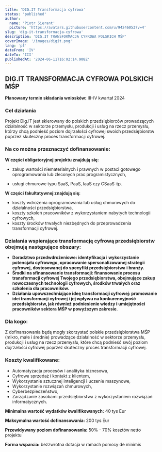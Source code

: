 ```yaml
---
title: 'DIG.IT Transformacja cyfrowa'
status: 'published'
author:
  name: 'Piotr Sierant'
  picture: 'https://avatars.githubusercontent.com/u/94246053?v=4'
slug: 'dig-it-transformacja-cyfrowa'
description: 'DIG.IT TRANSFORMACJA CYFROWA POLSKICH MŚP'
coverImage: '/images/digit.png'
lang: 'pl'
dateFrom: 'IV'
dateTo: 'III'
publishedAt: '2024-06-11T16:02:14.908Z'
---
```


## **DIG.IT TRANSFORMACJA CYFROWA POLSKICH MŚP**

**Planowany termin składania wniosków:** III-IV kwartał 2024

### **Cel działania**

Projekt Dig.IT jest skierowany do polskich przedsiębiorców prowadzących działalność w sektorze przemysłu, produkcji i usług na rzecz przemysłu, którzy chcą podnieść poziom dojrzałości cyfrowej swoich przedsiębiorstw poprzez skuteczny proces transformacji cyfrowej.

### **Na co można przeznaczyć dofinansowanie:**

**W części obligatoryjnej projektu znajdują się:**

- zakup wartości niematerialnych i prawnych w postaci gotowego oprogramowania lub zleconych prac programistycznych,

- usługi chmurowe typu SaaS, PaaS, IaaS czy CSaaS itp.

**W części fakultatywnej znajdują się:**

- koszty wdrożenia oprogramowania lub usług chmurowych do działalności przedsiębiorstwa,
- koszty szkoleń pracowników z wykorzystaniem nabytych technologii cyfrowych,
- koszty środków trwałych niezbędnych do przeprowadzenia transformacji cyfrowej.

### **Działania wspierające transformację cyfrową przedsiębiorstw obejmują następujące obszary:**

- **Doradztwo przedwdrożeniowe: identyfikacja i wykorzystanie potencjału cyfrowego, opracowanie spersonalizowanej strategii cyfrowej, dostosowanej do specyfiki przedsiębiorstwa i branży.**
- **Środki na sfinansowanie transformacji: finansowanie procesu transformacji cyfrowej Twojego przedsiębiorstwa, obejmujące zakup nowoczesnych technologii cyfrowych, środków trwałych oraz szkolenia dla pracowników.**
- **Działania upowszechniające ideę transformacji cyfrowej: promowanie idei transformacji cyfrowej i jej wpływu na konkurencyjność przedsiębiorstw, jak również podniesienie wiedzy i umiejętności pracowników sektora MŚP w powyższym zakresie.**

### **Dla kogo:**

Z dofinansowania będą mogły skorzystać polskie przedsiębiorstwa MŚP (mikro, małe i średnie) prowadzące działalność w sektorze przemysłu, produkcji i usług na rzecz przemysłu, które chcą podnieść swój poziom dojrzałości cyfrowej poprzez skuteczny proces transformacji cyfrowej.

### **Koszty kwalifikowane:**

- Automatyzacja procesów i analityka biznesowa,
- Cyfrowa sprzedaż i kontakt z klientem,
- Wykorzystanie sztucznej inteligencji i uczenie maszynowe,
- Wykorzystanie rozwiązań chmurowych,
- Cyberbezpieczeństwo,
- Zarządzanie zasobami przedsiębiorstwa z wykorzystaniem rozwiązań informatycznych.

**Minimalna wartość wydatków kwalifikowanych:** 40 tys Eur

**Maksymalna wartość dofinansowania:** 200 tys Eur

**Przewidywany poziom dofinansowania:** 50% - 70% kosztów netto projektu

**Forma wsparcia:** bezzwrotna dotacja w ramach pomocy de minimis